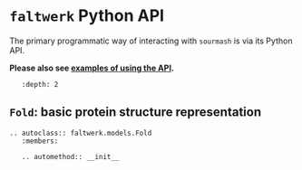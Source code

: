 # `faltwerk` Python API

The primary programmatic way of interacting with `sourmash` is via
its Python API.

**Please also see [examples of using the API](api-example.md).**

```{contents}
   :depth: 2
```

## `Fold`: basic protein structure representation

```{eval-rst}
.. autoclass:: faltwerk.models.Fold
   :members:

   .. automethod:: __init__
```